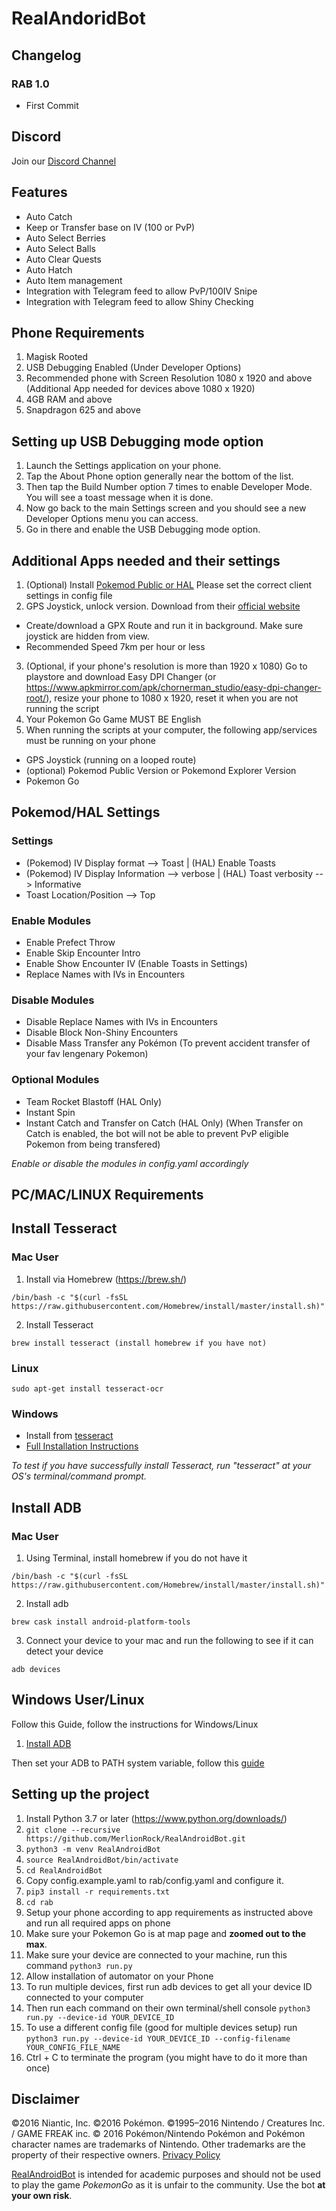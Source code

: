 # RealAndoridBot
## Changelog
### RAB 1.0
- First Commit

## Discord
Join our [Discord Channel](https://discord.gg/WecNxXvs)

## Features
- Auto Catch
- Keep or Transfer base on IV (100 or PvP)
- Auto Select Berries
- Auto Select Balls
- Auto Clear Quests
- Auto Hatch
- Auto Item management
- Integration with Telegram feed to allow PvP/100IV Snipe
- Integration with Telegram feed to allow Shiny Checking

## Phone Requirements
1. Magisk Rooted
2. USB Debugging Enabled (Under Developer Options)
3. Recommended phone with Screen Resolution 1080 x 1920 and above (Additional App needed for devices above 1080 x 1920)
4. 4GB RAM and above
5. Snapdragon 625 and above

## Setting up USB Debugging mode option
1. Launch the Settings application on your phone.
2. Tap the About Phone option generally near the bottom of the list.
3. Then tap the Build Number option 7 times to enable Developer Mode. You will see a toast message when it is done.
4. Now go back to the main Settings screen and you should see a new Developer Options menu you can access.
5. Go in there and enable the USB Debugging mode option.

## Additional Apps needed and their settings

1. (Optional) Install [Pokemod Public or HAL](https://pokemod.dev/) Please set the correct client settings in config file
2. GPS Joystick, unlock version. Download from their [official website](http://gpsjoystick.theappninjas.com/faq/)
- Create/download a GPX Route and run it in background. Make sure joystick are hidden from view.
- Recommended Speed 7km per hour or less
3. (Optional, if your phone's resolution is more than 1920 x 1080) Go to playstore and download Easy DPI Changer (or https://www.apkmirror.com/apk/chornerman_studio/easy-dpi-changer-root/), resize your phone to 1080 x 1920, reset it when you are not running the script
4. Your Pokemon Go Game MUST BE English
5. When running the scripts at your computer, the following app/services must be running on your phone
- GPS Joystick (running on a looped route)
- (optional) Pokemod Public Version or Pokemond Explorer Version
- Pokemon Go
   
## Pokemod/HAL Settings

### Settings
- (Pokemod) IV Display format --> Toast | (HAL) Enable Toasts
- (Pokemod) IV Display Information --> verbose | (HAL) Toast verbosity --> Informative
- Toast Location/Position --> Top

### Enable Modules
- Enable Prefect Throw
- Enable Skip Encounter Intro
- Enable Show Encounter IV (Enable Toasts in Settings)
- Replace Names with IVs in Encounters

### Disable Modules
- Disable Replace Names with IVs in Encounters
- Disable Block Non-Shiny Encounters 
- Disable Mass Transfer any Pokémon (To prevent accident transfer of your fav lengenary Pokemon)

### Optional Modules
- Team Rocket Blastoff (HAL Only)
- Instant Spin
- Instant Catch and Transfer on Catch (HAL Only) (When Transfer on Catch is enabled, the bot will not be able to prevent PvP eligible Pokemon from being transfered)

*Enable or disable the modules in config.yaml accordingly*

## PC/MAC/LINUX Requirements

## Install Tesseract

### Mac User
1. Install via Homebrew (https://brew.sh/)
```
/bin/bash -c "$(curl -fsSL https://raw.githubusercontent.com/Homebrew/install/master/install.sh)"
```
2. Install Tesseract
```
brew install tesseract (install homebrew if you have not)
```

### Linux
```sudo apt-get install tesseract-ocr```

### Windows
- Install from [tesseract](https://github.com/UB-Mannheim/tesseract/wiki)
- [Full Installation Instructions](https://tesseract-ocr.github.io/tessdoc/Home.html)


*To test if you have successfully install Tesseract, run "tesseract" at your OS's terminal/command prompt.*

## Install ADB

### Mac User

1. Using Terminal, install homebrew if you do not have it
```
/bin/bash -c "$(curl -fsSL https://raw.githubusercontent.com/Homebrew/install/master/install.sh)"
```
2. Install adb
```
brew cask install android-platform-tools
```
3. Connect your device to your mac and run the following to see if it can detect your device
```
adb devices
```

## Windows User/Linux

Follow this Guide, follow the instructions for Windows/Linux
1. [Install ADB](https://www.xda-developers.com/install-adb-windows-macos-linux/)

Then set your ADB to PATH system variable, follow this [guide](https://www.xda-developers.com/adb-fastboot-any-directory-windows-linux/)

## Setting up the project
1. Install Python 3.7 or later (https://www.python.org/downloads/)
2. `git clone --recursive https://github.com/MerlionRock/RealAndroidBot.git`
3. `python3 -m venv RealAndroidBot`
4. `source RealAndroidBot/bin/activate`
5. `cd RealAndroidBot`
6. Copy config.example.yaml to rab/config.yaml and configure it.
7. `pip3 install -r requirements.txt`
8. `cd rab`
9. Setup your phone according to app requirements as instructed above and run all required apps on phone
10. Make sure your Pokemon Go is at map page and **zoomed out to the max**.
11. Make sure your device are connected to your machine, run this command
   `python3 run.py`
12. Allow installation of automator on your Phone
13. To run multiple devices, first run adb devices to get all your device ID connected to your computer
14. Then run each command on their own terminal/shell console
    `python3 run.py --device-id YOUR_DEVICE_ID`
15. To use a different config file (good for multiple devices setup) run
    `python3 run.py --device-id YOUR_DEVICE_ID --config-filename YOUR_CONFIG_FILE_NAME`
16. Ctrl + C to terminate the program (you might have to do it more than once)

## Disclaimer
©2016 Niantic, Inc. ©2016 Pokémon. ©1995–2016 Nintendo / Creatures Inc. / GAME FREAK inc. © 2016 Pokémon/Nintendo Pokémon and Pokémon character names are trademarks of Nintendo. Other trademarks are the property of their respective owners.
[Privacy Policy](http://www.pokemon.com/us/privacy-policy/)

[RealAndroidBot](https://github.com/MerlionRock/RealAndroidBot) is intended for academic purposes and should not be used to play the game *PokemonGo* as it is unfair to the community. Use the bot **at your own risk**.